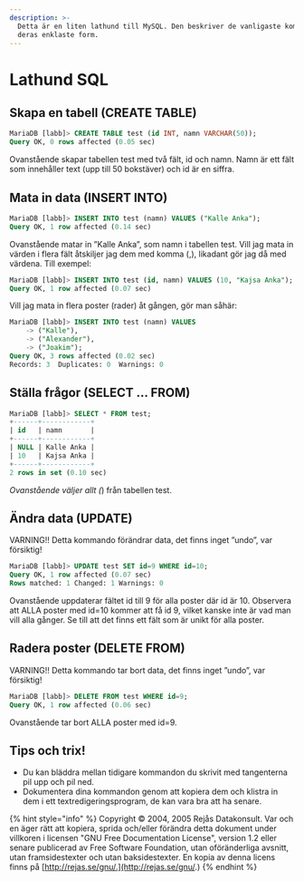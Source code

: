 ```yaml
---
description: >-
  Detta är en liten lathund till MySQL. Den beskriver de vanligaste kommandona i
  deras enklaste form.
---
```


# Lathund SQL

## Skapa en tabell \(CREATE TABLE\)

```sql
MariaDB [labb]> CREATE TABLE test (id INT, namn VARCHAR(50)); 
Query OK, 0 rows affected (0.05 sec)
```

Ovanstående skapar tabellen test med två fält, id och namn. Namn är ett fält som innehåller text \(upp till 50 bokstäver\) och id är en siffra.

## Mata in data \(INSERT INTO\)

```sql
MariaDB [labb]> INSERT INTO test (namn) VALUES ("Kalle Anka"); 
Query OK, 1 row affected (0.14 sec)
```

Ovanstående matar in ”Kalle Anka”, som namn i tabellen test. Vill jag mata in värden i flera fält åtskiljer jag dem med komma \(,\), likadant gör jag då med värdena. Till exempel:

```sql
MariaDB [labb]> INSERT INTO test (id, namn) VALUES (10, "Kajsa Anka"); 
Query OK, 1 row affected (0.07 sec)
```

Vill jag mata in flera poster \(rader\) åt gången, gör man såhär:

```sql
MariaDB [labb]> INSERT INTO test (namn) VALUES          
    -> ("Kalle"),
    -> ("Alexander"),
    -> ("Joakim");
Query OK, 3 rows affected (0.02 sec)
Records: 3  Duplicates: 0  Warnings: 0
```

## Ställa frågor \(SELECT ... FROM\)

```sql
MariaDB [labb]> SELECT * FROM test; 
+------+------------+ 
| id   | namn       | 
+------+------------+ 
| NULL | Kalle Anka | 
| 10   | Kajsa Anka | 
+------+------------+ 
2 rows in set (0.10 sec)
```

_Ovanstående väljer allt \(_\) från tabellen test.

## Ändra data \(UPDATE\)

VARNING!! Detta kommando förändrar data, det finns inget ”undo”, var försiktig!

```sql
MariaDB [labb]> UPDATE test SET id=9 WHERE id=10; 
Query OK, 1 row affected (0.07 sec) 
Rows matched: 1 Changed: 1 Warnings: 0
```

Ovanstående uppdaterar fältet id till 9 för alla poster där id är 10. Observera att ALLA poster med id=10 kommer att få id 9, vilket kanske inte är vad man vill alla gånger. Se till att det finns ett fält som är unikt för alla poster.

## Radera poster \(DELETE FROM\)

VARNING!! Detta kommando tar bort data, det finns inget ”undo”, var försiktig!

```sql
MariaDB [labb]> DELETE FROM test WHERE id=9; 
Query OK, 1 row affected (0.06 sec)
```

Ovanstående tar bort ALLA poster med id=9.

## Tips och trix!

* Du kan bläddra mellan tidigare kommandon du skrivit med tangenterna pil upp och pil ned.
* Dokumentera dina kommandon genom att kopiera dem och klistra in dem i ett textredigeringsprogram, de kan vara bra att ha senare.

{% hint style="info" %}
Copyright © 2004, 2005 Rejås Datakonsult. Var och en äger rätt att kopiera, sprida och/eller förändra detta dokument under villkoren i licensen "GNU Free Documentation License", version 1.2 eller senare publicerad av Free Software Foundation, utan oföränderliga avsnitt, utan framsidestexter och utan baksidestexter. En kopia av denna licens finns på [http://rejas.se/gnu/.](http://rejas.se/gnu/.)
{% endhint %}

